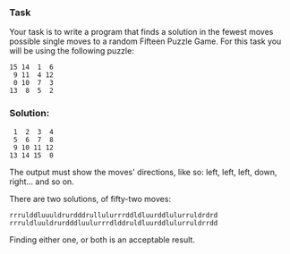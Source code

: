 ### Task
Your task is to write a program that finds a solution in the fewest moves possible single moves to a random Fifteen Puzzle Game.
For this task you will be using the following puzzle:

```
15 14  1  6
 9 11  4 12
 0 10  7  3
13  8  5  2
```

### Solution:
```
 1  2  3  4
 5  6  7  8
 9 10 11 12
13 14 15  0
```

The output must show the moves' directions, like so: left, left, left, down, right... and so on.

There are two solutions, of fifty-two moves:
```
rrrulddluuuldrurdddrullulurrrddldluurddlulurruldrdrd
rrruldluuldrurdddluulurrrdlddruldluurddlulurruldrrdd
```

Finding either one, or both is an acceptable result.
